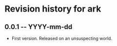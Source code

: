 # Revision history for ark

## 0.0.1 -- YYYY-mm-dd

* First version. Released on an unsuspecting world.
